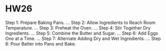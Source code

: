 # HW26

Step 1: Prepare Baking Pans. ...
Step 2: Allow Ingredients to Reach Room Temperature. ...
Step 3: Preheat the Oven. ...
Step 4: Stir Together Dry Ingredients. ...
Step 5: Combine the Butter and Sugar. ...
Step 6: Add Eggs One at a Time. ...
Step 7: Alternate Adding Dry and Wet Ingredients. ...
Step 8: Pour Batter into Pans and Bake.
